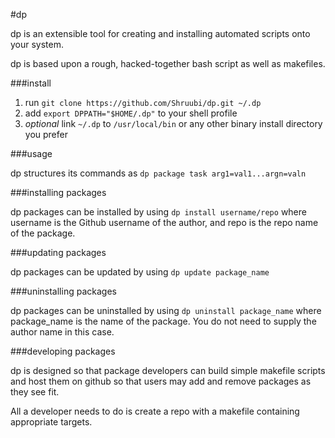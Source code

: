 #dp

dp is an extensible tool for creating and installing automated scripts onto
your system.

dp is based upon a rough, hacked-together bash script as well as makefiles.

###install

1. run `git clone https://github.com/Shruubi/dp.git ~/.dp`
2. add `export DPPATH="$HOME/.dp"` to your shell profile
3. *optional* link `~/.dp` to `/usr/local/bin` or any other binary install directory you prefer

###usage

dp structures its commands as `dp package task arg1=val1...argn=valn`

###installing packages

dp packages can be installed by using `dp install username/repo` where username is the Github username of the author, and repo is the repo name of the package.

###updating packages

dp packages can be updated by using `dp update package_name`

###uninstalling packages

dp packages can be uninstalled by using `dp uninstall package_name` where package_name is the name of the package. You do not need to supply the author name in this case.

###developing packages

dp is designed so that package developers can build simple makefile scripts and host them on github so that users may add and remove packages as they see fit.

All a developer needs to do is create a repo with a makefile containing appropriate targets.
